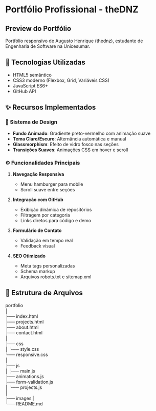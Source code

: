 # Portfólio Profissional - theDNZ

## Preview do Portfólio

Portfólio responsivo de Augusto Henrique (thednz), estudante de Engenharia de Software na Unicesumar.

## 🚀 Tecnologias Utilizadas

- HTML5 semântico
- CSS3 moderno (Flexbox, Grid, Variáveis CSS)
- JavaScript ES6+
- GitHub API

## ✨ Recursos Implementados

### 🎨 Sistema de Design

- **Fundo Animado**: Gradiente preto-vermelho com animação suave
- **Tema Claro/Escuro**: Alternância automática e manual
- **Glassmorphism**: Efeito de vidro fosco nas seções
- **Transições Suaves**: Animações CSS em hover e scroll

### ⚙️ Funcionalidades Principais

1. **Navegação Responsiva**

   - Menu hamburger para mobile
   - Scroll suave entre seções

2. **Integração com GitHub**

   - Exibição dinâmica de repositórios
   - Filtragem por categoria
   - Links diretos para código e demo

3. **Formulário de Contato**

   - Validação em tempo real
   - Feedback visual

4. **SEO Otimizado**
   - Meta tags personalizadas
   - Schema markup
   - Arquivos robots.txt e sitemap.xml

## 📂 Estrutura de Arquivos

portfolio\
│\
├── index.html\
├── projects.html\
├── about.html\
├── contact.html\
│\
├── css\
│ └── style.css\
 └── responsive.css\
│\
├── js\
│ ├── main.js\
 ├── animations.js\
 ├── form-validation.js\
│ └── projects.js\
│\
├── images
│\
└── README.md
